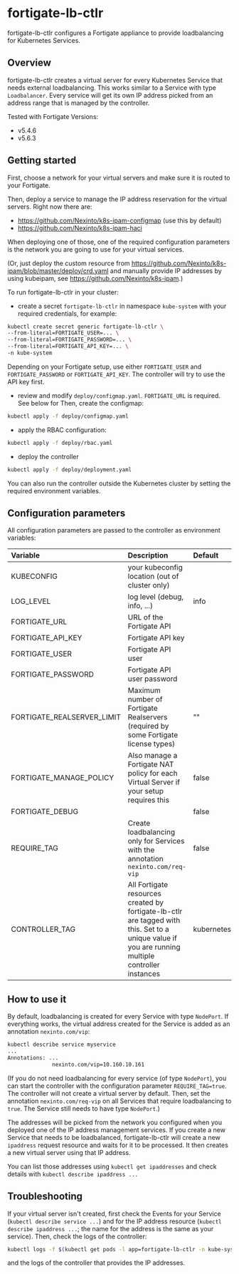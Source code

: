 # fortigate-lb-ctlr

fortigate-lb-ctlr configures a Fortigate appliance to provide loadbalancing for Kubernetes Services.

## Overview

fortigate-lb-ctlr creates a virtual server for every Kubernetes Service that needs external loadbalancing.
This works similar to a Service with type `Loadbalancer`. Every service will get its own IP address picked from an
address range that is managed by the controller.

Tested with Fortigate Versions:

 * v5.4.6
 * v5.6.3

## Getting started

First, choose a network for your virtual servers and make sure it is routed to your Fortigate.

Then, deploy a service to manage the IP address reservation for the virtual servers. Right now there are:

 * https://github.com/Nexinto/k8s-ipam-configmap (use this by default)
 * https://github.com/Nexinto/k8s-ipam-haci

When deploying one of those, one of the required configuration parameters is the network you are going to use for
your virtual services.

(Or, just deploy the custom resource from https://github.com/Nexinto/k8s-ipam/blob/master/deploy/crd.yaml and manually provide
IP addresses by using kubeipam, see https://github.com/Nexinto/k8s-ipam.)

To run fortigate-lb-ctlr in your cluster:

- create a secret `fortigate-lb-ctlr` in namespace `kube-system` with your required credentials, for example:

```bash
kubectl create secret generic fortigate-lb-ctlr \
--from-literal=FORTIGATE_USER=... \
--from-literal=FORTIGATE_PASSWORD=... \
--from-literal=FORTIGATE_API_KEY=... \
-n kube-system
```

Depending on your Fortigate setup, use either `FORTIGATE_USER` and `FORTIGATE_PASSWORD` or `FORTIGATE_API_KEY`.
The controller will try to use the API key first.

- review and modify `deploy/configmap.yaml`. `FORTIGATE_URL` is required. See below for Then, create the configmap:

```bash
kubectl apply -f deploy/configmap.yaml
```

- apply the RBAC configuration:

```bash
kubectl apply -f deploy/rbac.yaml
```

- deploy the controller

```bash
kubectl apply -f deploy/deployment.yaml
```

You can also run the controller outside the Kubernetes cluster by setting the required environment variables.

## Configuration parameters

All configuration parameters are passed to the controller as environment variables:

| Variable | Description | Default |
|:-----|:------------|:--------|
|KUBECONFIG|your kubeconfig location (out of cluster only)||
|LOG_LEVEL|log level (debug, info, ...)|info|
|FORTIGATE_URL|URL of the Fortigate API||
|FORTIGATE_API_KEY|Fortigate API key||
|FORTIGATE_USER|Fortigate API user||
|FORTIGATE_PASSWORD|Fortigate API user password||
|FORTIGATE_REALSERVER_LIMIT|Maximum number of Fortigate Realservers (required by some Fortigate license types)|""|
|FORTIGATE_MANAGE_POLICY|Also manage a Fortigate NAT policy for each Virtual Server if your setup requires this|false|
|FORTIGATE_DEBUG||false|
|REQUIRE_TAG|Create loadbalancing only for Services with the annotation `nexinto.com/req-vip`|false|
|CONTROLLER_TAG|All Fortigate resources created by fortigate-lb-ctlr are tagged with this. Set to a unique value if you are running multiple controller instances|kubernetes|

## How to use it

By default, loadbalancing is created for every Service with type `NodePort`. If everything works, the 
virtual address created for the Service is added as an annotation `nexinto.com/vip`:

```bash
kubectl describe service myservice
...
Annotations: ...
              nexinto.com/vip=10.160.10.161

```
(If you do not need loadbalancing for every service (of type `NodePort`), you can start the controller
with the configuration parameter `REQUIRE_TAG=true`. The controller will not create a virtual server
by default. Then, set the annotation `nexinto.com/req-vip` on all Services that require loadbalancing to `true`.
The Service still needs to have type `NodePort`.)

The addresses will be picked from the network you configured when you deployed one of the IP address
management services. If you create a new Service that needs to be loadbalanced, fortigate-lb-ctlr will
create a new `ipaddress` request resource and waits for it to be processed. It then creates a new
virtual server using that IP address.

You can list those addresses using `kubectl get ipaddresses` and check details with `kubectl describe ipaddress ...`

## Troubleshooting

If your virtual server isn't created, first check the Events for your Service (`kubectl describe service ...`)
and for the IP address resource (`kubectl describe ipaddress ...`; the name for the address is the same as your service).
Then, check the logs of the controller:

```bash
kubectl logs -f $(kubectl get pods -l app=fortigate-lb-ctlr -n kube-system -o jsonpath='{.items[0].metadata.name}') -n kube-system
```

and the logs of the controller that provides the IP addresses.
